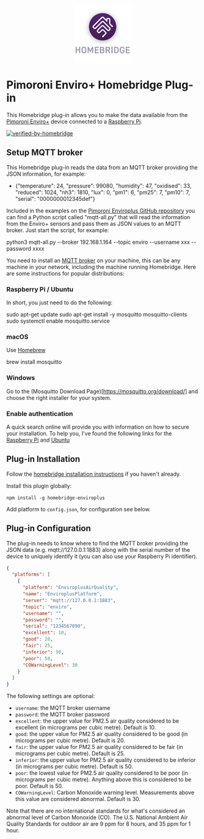 
<p align="center">

<img src="https://github.com/homebridge/branding/raw/master/logos/homebridge-wordmark-logo-vertical.png" width="150">

</p>


# Pimoroni Enviro+ Homebridge Plug-in

This Homebridge plug-in allows you to make the data available from the [Pimoroni Enviro+](https://learn.pimoroni.com/tutorial/sandyj/getting-started-with-enviro-plus) device connected to a [Raspberry Pi](https://www.raspberrypi.org/).

[![verified-by-homebridge](https://badgen.net/badge/homebridge/verified/purple)](https://github.com/homebridge/homebridge/wiki/Verified-Plugins)

## Setup MQTT broker

This Homebridge plug-in reads the data from an MQTT broker providing the JSON information, for example:

* {"temperature": 24, "pressure": 99080, "humidity": 47, "oxidised": 33, "reduced": 1024, "nh3": 1810, "lux": 0, "pm1": 6, "pm25": 7, "pm10": 7, "serial": "0000000012345def"}

Included in the examples on the [Pimoroni Enviroplus GitHub repository](https://github.com/pimoroni/enviroplus-python/tree/master/examples) you can find a Python script called "mqtt-all.py" that will read the information from the Enviro+ sensors and pass them as JSON values to an MQTT broker. Just start the script, for example:

  python3 mqtt-all.py --broker 192.168.1.164 --topic enviro --username xxx --password xxxx

You need to install an [MQTT broker](http://mosquitto.org/) on your machine, this can be any machine in your network, including the machine running Homebridge. Here are some instructions for popular distributions:

### Raspberry Pi / Ubuntu

In short, you just need to do the following:

  sudo apt-get update
  sudo apt-get install -y mosquitto mosquitto-clients
  sudo systemctl enable mosquitto.service

### macOS

Use [Homebrew](https://brew.sh/)

  brew install mosquitto

### Windows

Go to the (Mosquitto Download Page)[https://mosquitto.org/download/] and choose the right installer for your system.

### Enable authentication

A quick search online will provide you with information on how to secure your installation. To help you, I've found the following links for the 
[Raspberry Pi](https://randomnerdtutorials.com/how-to-install-mosquitto-broker-on-raspberry-pi/) and [Ubuntu](https://www.vultr.com/docs/install-mosquitto-mqtt-broker-on-ubuntu-20-04-server/)

## Plug-in Installation

Follow the [homebridge installation instructions](https://www.npmjs.com/package/homebridge) if you haven't already.

Install this plugin globally:

    npm install -g homebridge-enviroplus

Add platform to `config.json`, for configuration see below.

## Plug-in Configuration

The plug-in needs to know where to find the MQTT broker providing the JSON data (e.g. mqtt://127.0.0.1:1883) along with the serial number of the device to uniquely identify it (you can also use your Raspberry Pi identifier).

```json
{
  "platforms": [
    {
      "platform": "EnviroplusAirQuality",
      "name": "EnviroplusPlatform",
      "server": "mqtt://127.0.0.1:1883",
      "topic": "enviro",
      "username": "",
      "password": "",
      "serial": "1234567890",
      "excellent": 10,
      "good": 20,
      "fair": 25,
      "inferior": 50,
      "poor": 50,
      "COWarningLevel": 30
    }
  ]
}

```

The following settings are optional:

- `username`: the MQTT broker username
- `password`: the MQTT broker password
- `excellent`: the upper value for PM2.5 air quality considered to be excellent (in micrograms per cubic metre). Default is 10.
- `good`: the upper value for PM2.5 air quality considered to be good (in micrograms per cubic metre). Default is 20.
- `fair`: the upper value for PM2.5 air quality considered to be fair (in micrograms per cubic metre). Default is 25.
- `inferior`: the upper value for PM2.5 air quality considered to be inferior (in micrograms per cubic metre). Default is 50.
- `poor`: the lowest value for PM2.5 air quality considered to be poor (in micrograms per cubic metre). Anything above this is considered to be poor. Default is 50.
- `COWarningLevel`: Carbon Monoxide warning level. Measurements above this value are considered abnormal. Default is 30.

Note that there are no international standards for what's considered an abnormal level of Carbon Monoxide (CO). The U.S. National Ambient Air Quality Standards for outdoor air are 9 ppm for 8 hours, and 35 ppm for 1 hour. 